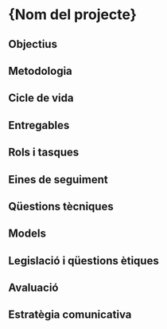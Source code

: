 # {Nom del projecte}

## Objectius

## Metodologia

## Cicle de vida 

## Entregables

## Rols i tasques

## Eines de seguiment

## Qüestions tècniques

## Models

## Legislació i qüestions ètiques

## Avaluació

## Estratègia comunicativa